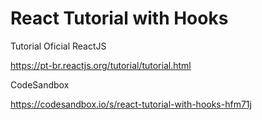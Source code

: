 # React Tutorial with Hooks

Tutorial Oficial ReactJS 

https://pt-br.reactjs.org/tutorial/tutorial.html

CodeSandbox

https://codesandbox.io/s/react-tutorial-with-hooks-hfm71j
